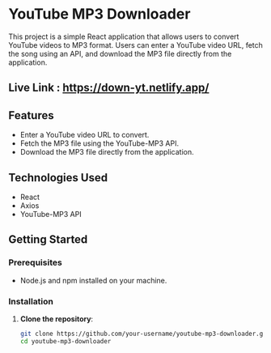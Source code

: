 # YouTube MP3 Downloader

This project is a simple React application that allows users to convert YouTube videos to MP3 format. Users can enter a YouTube video URL, fetch the song using an API, and download the MP3 file directly from the application.
## Live Link :  https://down-yt.netlify.app/

## Features

- Enter a YouTube video URL to convert.
- Fetch the MP3 file using the YouTube-MP3 API.
- Download the MP3 file directly from the application.

## Technologies Used

- React
- Axios
- YouTube-MP3 API

## Getting Started

### Prerequisites

- Node.js and npm installed on your machine.

### Installation

1. **Clone the repository**:
   ```bash
   git clone https://github.com/your-username/youtube-mp3-downloader.git
   cd youtube-mp3-downloader
